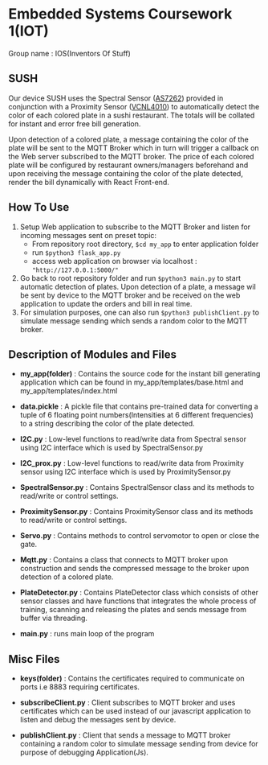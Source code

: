 Embedded Systems Coursework 1(IOT)
==========================

Group name : IOS(Inventors Of Stuff)

## SUSH

Our device SUSH uses the Spectral Sensor ([AS7262](https://ams.com/as7262)) provided in conjunction with a Proximity Sensor ([VCNL4010](https://www.vishay.com/doc?83462)) to automatically detect the color of each colored plate in a sushi restaurant. The totals will be collated for instant and error free bill generation. 

Upon detection of a colored plate, a message containing the color of the plate will be sent to the MQTT Broker which in turn will trigger a callback on the Web server subscribed to the MQTT broker. The price of each colored plate will be configured by restaurant owners/managers beforehand and upon receiving the message containing the color of the plate detected, render the bill dynamically with React Front-end.

## How To Use

1. Setup Web application to subscribe to the MQTT Broker and listen for incoming messages sent on preset topic:
   * From repository root directory, `$cd my_app` to enter application folder
   * run `$python3 flask_app.py`
   * access web application on browser via localhost : `"http://127.0.0.1:5000/"`
2. Go back to root repository folder and run `$python3 main.py` to start automatic detection of plates. Upon detection of a plate, a message wil be sent by device to the MQTT broker and be received on the web application to update the orders and bill in real time.
3. For simulation purposes, one can also run `$python3 publishClient.py` to simulate message sending which sends a random color to the MQTT broker. 

## Description of Modules and Files

* **my_app(folder)** : Contains the source code for the instant bill generating application which can be found in my_app/templates/base.html and my_app/templates/index.html

* **data.pickle** : A pickle file that contains pre-trained data for converting a tuple of 6 floating point numbers(Intensities at 6 different frequencies) to a string describing the color of the plate detected.

* **I2C.py** : Low-level functions to read/write data from Spectral sensor using I2C interface which is used by SpectralSensor.py

* **I2C_prox.py** : Low-level functions to read/write data from Proximity sensor using I2C interface which is used by ProximitySensor.py

* **SpectralSensor.py** : Contains SpectralSensor class and its methods to read/write or control settings.

* **ProximitySensor.py** : Contains ProximitySensor class and its methods to read/write or control settings.

* **Servo.py** : Contains methods to control servomotor to open or close the gate.

* **Mqtt.py** : Contains a class that connects to MQTT broker upon construction and sends the compressed message to the broker upon 
detection of a colored plate.

* **PlateDetector.py** : Contains PlateDetector class which consists of other sensor classes and have functions that integrates the
whole process of training, scanning and releasing the plates and sends message from buffer via threading. 

* **main.py** : runs main loop of the program


## Misc Files

* **keys(folder)** : Contains the certificates required to communicate on ports i.e 8883 requiring certificates.

* **subscribeClient.py** : Client subscribes to MQTT broker and uses certificates which can be used instead of our javascript application to listen and debug the messages sent by device.

* **publishClient.py** : Client that sends a message to MQTT broker containing a random color to simulate message sending from device for purpose of debugging Application(Js).